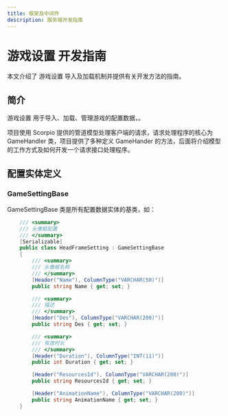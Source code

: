 ```yaml
---
title: 框架及中间件
description: 服务端开发指南
---
```


# 游戏设置 开发指南

本文介绍了 游戏设置 导入及加载机制并提供有关开发方法的指南。


## 简介

游戏设置 用于导入、加载、管理游戏的配置数据，。

项目使用 Scorpio 提供的管道模型处理客户端的请求，请求处理程序的核心为 GameHandler 类，项目提供了多种定义 GameHander 的方法，后面将介绍模型的工作方式及如何开发一个请求接口处理程序。

## 配置实体定义



### GameSettingBase

GameSettingBase 类是所有配置数据实体的基类，如：

``` cs
    /// <summary>
    /// 头像框配置
    /// </summary>
    [Serializable]
    public class HeadFrameSetting : GameSettingBase
    {
        /// <summary>
        /// 头像框名称
        /// </summary>
        [Header("Name"), ColumnType("VARCHAR(50)")]
        public string Name { get; set; }

        /// <summary>
        /// 描述
        /// </summary>
        [Header("Des"), ColumnType("VARCHAR(200)")]
        public string Des { get; set; }

        /// <summary>
        /// 有效时长
        /// </summary>
        [Header("Duration"), ColumnType("INT(11)")]
        public int Duration { get; set; }

        [Header("ResourcesId"), ColumnType("VARCHAR(200)")]
        public string ResourcesId { get; set; }

        [Header("AnimationName"), ColumnType("VARCHAR(200)")]
        public string AnimationName { get; set; }
    }

```